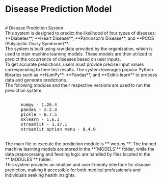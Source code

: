 # Disease Prediction Model<br>
<br>
# Disease Prediction System  
<br>  
This system is designed to predict the likelihood of four types of diseases: **Diabetes**, **Heart Disease**, **Parkinson's Disease**, and **PCOS (Polycystic Ovary Syndrome)**.  
<br>  
The system is built using raw data provided by the organization, which is used to train machine learning models. These models are then utilized to predict the occurrence of diseases based on user inputs.  
<br>  
To get accurate predictions, users must provide precise input values corresponding to their test results. The system leverages popular Python libraries such as **NumPy**, **Pandas**, and **Scikit-learn** to process data and generate predictions.  
<br>  
The following modules and their respective versions are used to run the prediction system:  
<br>  
<pre>  
      numpy - 1.26.4  
      pandas - 2.2.3  
      pickle - 0.7.5  
      sklearn - 1.6.1  
      streamlit - 1.37.1  
      streamlit_option_menu - 0.4.0  
</pre>  
<br>  
The main file to execute the prediction module is **`web.py`**. The trained machine learning models are stored in the **`MODELS`** folder, while the data preprocessing and feeding logic are handled by files located in the **`MODULES`** folder.  
<br>  
This system provides an intuitive and user-friendly interface for disease prediction, making it accessible for both medical professionals and individuals seeking health insights.
